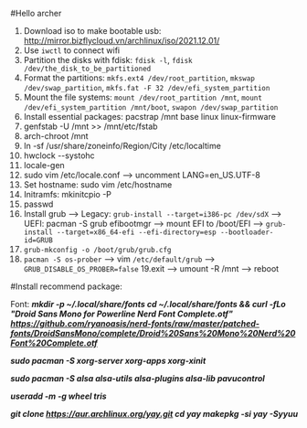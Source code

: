 #Hello archer
1. Download iso to make bootable usb: http://mirror.bizflycloud.vn/archlinux/iso/2021.12.01/
2. Use `iwctl` to connect wifi
3. Partition the disks with fdisk: `fdisk -l`, `fdisk /dev/the_disk_to_be_partitioned`
4. Format the partitions: `mkfs.ext4 /dev/root_partition`, `mkswap /dev/swap_partition`, `mkfs.fat -F 32 /dev/efi_system_partition`
5. Mount the file systems: `mount /dev/root_partition /mnt`, `mount /dev/efi_system_partition /mnt/boot`, `swapon /dev/swap_partition`
6. Install essential packages: pacstrap /mnt base linux linux-firmware
7. genfstab -U /mnt >> /mnt/etc/fstab
8. arch-chroot /mnt
9. ln -sf /usr/share/zoneinfo/Region/City /etc/localtime
10. hwclock --systohc
11. locale-gen
12. sudo vim /etc/locale.conf --> uncomment LANG=en_US.UTF-8
13. Set hostname: sudo vim /etc/hostname
14. Initramfs: mkinitcpio -P
15. passwd
16. Install grub --> Legacy: `grub-install --target=i386-pc /dev/sdX` --> UEFI: pacman -S grub efibootmgr --> mount EFI to /boot/EFI --> `grub-install --target=x86_64-efi --efi-directory=esp --bootloader-id=GRUB`
17. `grub-mkconfig -o /boot/grub/grub.cfg`
18. `pacman -S os-prober` --> vim `/etc/default/grub` --> `GRUB_DISABLE_OS_PROBER=false`
19.exit --> umount -R /mnt --> reboot

#Install recommend package:

Font: ***mkdir -p ~/.local/share/fonts
cd ~/.local/share/fonts && curl -fLo "Droid Sans Mono for Powerline Nerd Font Complete.otf" https://github.com/ryanoasis/nerd-fonts/raw/master/patched-fonts/DroidSansMono/complete/Droid%20Sans%20Mono%20Nerd%20Font%20Complete.otf***

***sudo pacman -S xorg-server xorg-apps xorg-xinit***

***sudo pacman -S alsa alsa-utils alsa-plugins alsa-lib pavucontrol***

***useradd -m -g wheel tris***

***git clone https://aur.archlinux.org/yay.git
cd yay
makepkg -si
yay -Syyuu***



